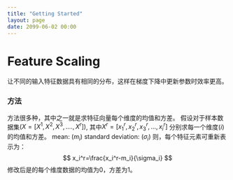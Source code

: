 ```yaml
---
title: "Getting Started"
layout: page
date: 2099-06-02 00:00
---
```


# Feature Scaling
让不同的输入特征数据具有相同的分布，这样在梯度下降中更新参数时效率更高。
### 方法
方法很多种，其中之一就是求特征向量每个维度的均值和方差。
假设对于样本数据集$(X=[X^1, X^2, X^3, ....,X^r])$, 其中$X^r=[x_1^r, x_2^r, x_3^r, ..., x_i^r]$
分别求每一个维度$(i)$的均值和方差。
mean: $(m_i)$
standard deviation: $(\sigma_i)$
则，每个特征元素可重新表示为：
$$
x_i^r=\frac{x_i^r-m_i}{\sigma_i}
$$
修改后是的每个维度数据的均值为0，方差为1。



